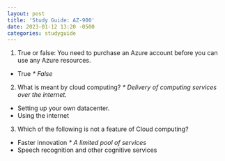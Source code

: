 ```yaml
---
layout: post
title: 'Study Guide: AZ-900'
date: 2023-01-12 13:20 -0500
categories: studyguide
---
```


1. True or false: You need to purchase an Azure account before you can use any Azure resources.
  * True
  _* False_

2.  What is meant by cloud computing?
  _* Delivery of computing services over the internet._
  * Setting up your own datacenter.
  * Using the internet

3. Which of the following is not a feature of Cloud computing?
  * Faster innovation
  _* A limited pool of services_
  * Speech recognition and other cognitive services
